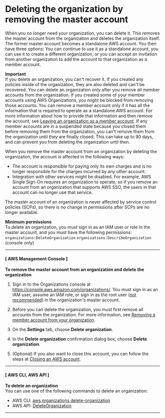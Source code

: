 # Deleting the organization by removing the master account<a name="orgs_manage_org_delete"></a>

When you no longer need your organization, you can delete it\. This removes the master account from the organization and deletes the organization itself\. The former master account becomes a standalone AWS account\. You then have three options: You can continue to use it as a standalone account, you can use it to create a different organization, or you can accept an invitation from another organization to add the account to that organization as a member account\. 

**Important**  
If you delete an organization, you can't recover it\. If you created any policies inside of the organization, they are also deleted and can't be recovered\.
You can delete an organization only after you remove all member accounts from the organization\. If you created some of your member accounts using AWS Organizations, you might be blocked from removing those accounts\. You can remove a member account only if it has all the information that is required to operate as a standalone AWS account\. For more information about how to provide that information and then remove the account, see [Leaving an organization as a member account](orgs_manage_accounts_remove.md#orgs_manage_accounts_leave-as-member)\.
If any member accounts are in a suspended state because you closed them before removing them from the organization, you can't remove them from the organization until they are finally closed\. This can take up to 90 days, and can prevent you from deleting the organization until then\.

When you remove the master account from an organization by deleting the organization, the account is affected in the following ways:
+ The account is responsible for paying only its own charges and is no longer responsible for the charges incurred by any other account\.
+ Integration with other services might be disabled\. For example, AWS Single Sign\-On requires an organization to operate, so if you remove an account from an organization that supports AWS SSO, the users in that account can no longer use that service\.

The master account of an organization is never affected by service control policies \(SCPs\), so there is no change in permissions after SCPs are no longer available\.

**Minimum permissions**  
To delete an organization, you must sign in as an IAM user or role in the master account, and you must have the following permissions:  
`organizations:DeleteOrganization`
`organizations:DescribeOrganization` \(console only\)

------
#### [ AWS Management Console ]

**To remove the master account from an organization and delete the organization**

1. Sign in to the Organizations console at [https://console\.aws\.amazon\.com/organizations/](https://console.aws.amazon.com/organizations/)\. You must sign in as an IAM user, assume an IAM role, or sign in as the root user \([not recommended](https://docs.aws.amazon.com/IAM/latest/UserGuide/best-practices.html#lock-away-credentials)\) in the organization's master account\.

1. Before you can delete the organization, you must first remove all accounts from the organization\. For more information, see [Removing a member account from your organization](orgs_manage_accounts_remove.md)\.

1. On the **Settings** tab, choose **Delete organization**\.

1. In the **Delete organization** confirmation dialog box, choose **Delete organization**\.

1. \(Optional\) If you also want to close this account, you can follow the steps at [Closing an AWS account](orgs_manage_accounts_close.md)\.

------
#### [ AWS CLI, AWS API ]

**To delete an organization**  
You can use one of the following commands to delete an organization: 
+ AWS CLI: [aws organizations delete\-organization](https://docs.aws.amazon.com/cli/latest/reference/organizations/delete-organization.html)
+ AWS API: [DeleteOrganization](https://docs.aws.amazon.com/organizations/latest/APIReference/API_DeleteOrganization.html)

------